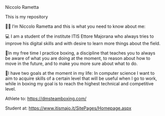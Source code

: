 Niccolo Rametta

This is my repository

🧑‍💻 I’m Niccolo Rametta and this is what you need to know about me:

💻 I am a student of the institute ITIS Ettore Majorana who always tries to improve his digital skills and with desire to learn more things about the field.

🥊In my free time I practice boxing, a discipline that teaches you to always be aware of what you are doing at the moment, to reason about how to move in the future, and to make you more sure about what to do.

🏁I have two goals at the moment in my life: In computer science I want to aim to acquire skills of a certain level that will be useful when I go to work, while in boxing my goal is to reach the highest technical and competitive level.

Athlete to: https://dmsteamboxing.com/

Student at: https://www.itismajo.it/SitePages/Homepage.aspx
